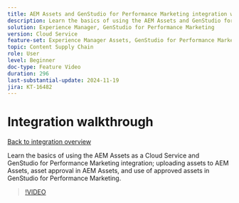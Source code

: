 ```yaml
---
title: AEM Assets and GenStudio for Performance Marketing integration walkthrough
description: Learn the basics of using the AEM Assets and GenStudio for Performance Marketing integration; uploading assets to AEM Assets, asset approval in AEM Assets, and use of approved assets in GenStudio for Performance Marketing.
solution: Experience Manager, GenStudio for Performance Marketing
version: Cloud Service
feature-set: Experience Manager Assets, GenStudio for Performance Marketing
topic: Content Supply Chain
role: User
level: Beginner
doc-type: Feature Video
duration: 296
last-substantial-update: 2024-11-19
jira: KT-16482
---
```


# Integration walkthrough

[Back to integration overview](./overview.md)

Learn the basics of using the AEM Assets as a Cloud Service and GenStudio for Performance Marketing integration; uploading assets to AEM Assets, asset approval in AEM Assets, and use of approved assets in GenStudio for Performance Marketing.

>[!VIDEO](https://video.tv.adobe.com/v/3439264/?learn=on)

